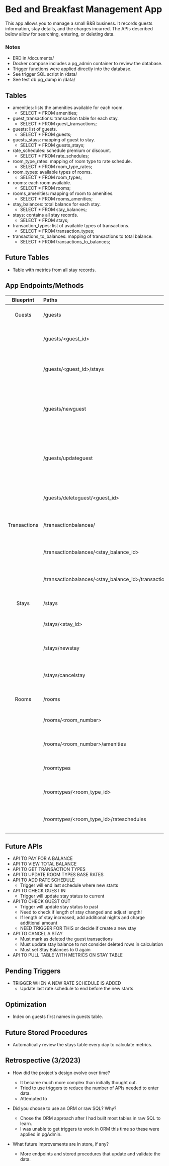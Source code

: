 # Bed and Breakfast Management App
This app allows you to manage a small B&B business.
It records guests information, stay details, and the charges incurred.
The APIs described below allow for searching, entering, or deleting data.

### Notes
- ERD in /documents/
- Docker compose includes a pg_admin container to review the database.
- Trigger functions were applied directly into the database.
- See trigger SQL script in /data/
- See test db pg_dump in /data/

## Tables
- amenities: lists the amenities available for each room.
  - SELECT * FROM amenities;
- guest_transactions: transaction table for each stay.
  - SELECT * FROM guest_transactions;
- guests: list of guests.
  - SELECT * FROM guests;
- guests_stays: mapping of guest to stay.
  - SELECT * FROM guests_stays;
- rate_schedules: schedule premium or discount.
  - SELECT * FROM rate_schedules;
- room_type_rates: mapping of room type to rate schedule.
  - SELECT * FROM room_type_rates;
- room_types: available types of rooms.
  - SELECT * FROM room_types;
- rooms: each room available.
  - SELECT * FROM rooms;
- rooms_amenities: mapping of room to amenities.
  - SELECT * FROM rooms_amenities;
- stay_balances: total balance for each stay.
  - SELECT * FROM stay_balances;
- stays: contains all stay records.
  - SELECT * FROM stays;
- transaction_types: list of available types of transactions.
  - SELECT * FROM transaction_types;
- transactions_to_balances: mapping of transactions to total balance.
  - SELECT * FROM transactions_to_balances;

## Future Tables
- Table with metrics from all stay records.

## App Endpoints/Methods
| Blueprint    | Paths                                               | Methods  | Parameters      | Description                                   |
| :----:       | :---                                                | :---     | :--             | :---                                          |
| Guests       | /guests                                             | GET      |                 | Returns all guest records                     |
|              | /guests/<guest_id>                                  | GET      | guest_id        | Returns specific guest record                 |
|              | /guests/<guest_id>/stays                            | GET      | guest_id        | Returns all stay records for specific guest   |
|              | /guests/newguest                                    | POST     | guest_first_name, [guest_middle_initial], guest_last_name, guest_phone_number, guest_email, [guest_state], guest_birthdate | Creates a new guest record |
|              | /guests/updateguest                                 | PUT      | guest_id, [guest_first_name], [guest_middle_initial], [guest_last_name], [guest_phone_number], [guest_email], [guest_state], [guest_birthdate]| Updates a specific guest record |
|              | /guests/deleteguest/<guest_id>                      | DELETE   | guest_id        | Deletes a specific guest record               |
| Transactions | /transactionbalances/                               | GET      |                 | Returns all balances for all stay records     |
|              | /transactionbalances/<stay_balance_id>              | GET      | stay_balance_id | Returns the balance for a stay record         |
|              | /transactionbalances/<stay_balance_id>/transactions | GET      | stay_balance_id | Returns all transactions for specific balance |
| Stays        | /stays                                              | GET      |                 | Returns all stay records                      |
|              | /stays/<stay_id>                                    | GET      | stay_id         | Returns a specific stay record                |
|              | /stays/newstay                                      | POST     | room_number, stay_holder_guest_id, stay_check_in, stay_check_out | Creates a new stay record |
|              | /stays/cancelstay                                   | POST     | room_number, stay_holder_guest_id, stay_check_in, stay_check_out | Returns a specific stay record |
| Rooms        | /rooms                                              | GET      |                 | Returns all room records                      |
|              | /rooms/<room_number>                                | GET      |                 | Returns a specific room record                |
|              | /rooms/<room_number>/amenities                      | GET      |                 | Returns all amenities for the room number     |
|              | /roomtypes                                          | GET      |                 | Returns all room type records                 |
|              | /roomtypes/<room_type_id>                           | GET      |                 | Returns a specific room type record           |
|              | /roomtypes/<room_type_id>/rateschedules             | GET      |                 | Returns all room type rate schedules          |


## Future APIs
- API TO PAY FOR A BALANCE
- API TO VIEW TOTAL BALANCE
- API TO GET TRANSACTION TYPES
- API TO UPDATE ROOM TYPES BASE RATES
- API TO ADD RATE SCHEDULE
  - Trigger will end last schedule where new starts
- API TO CHECK GUEST IN
  - Trigger will update stay status to current
- API TO CHECK GUEST OUT
  - Trigger will update stay status to past
  - Need to check if length of stay changed and adjust length!
  - If length of stay increased, add additional nights and charge additional amount
  - NEED TRIGGER FOR THIS or decide if create a new stay
- API TO CANCEL A STAY
  - Must mark as deleted the guest transactions
  - Must update stay balance to not consider deleted rows in calculation
  - Must set Stay Balances to 0 again
- API TO PULL TABLE WITH METRICS ON STAY TABLE

## Pending Triggers
- TRIGGER WHEN A NEW RATE SCHEDULE IS ADDED
  - Update last rate schedule to end before the new starts

## Optimization
- Index on guests first names in guests table.

## Future Stored Procedures
- Automatically review the stays table every day to calculate metrics.

## Retrospective (3/2023)
- How did the project's design evolve over time?
  - It became much more complex than initially thought out.
  - Tried to use triggers to reduce the number of APIs needed to enter data.
  - Attempted to

- Did you choose to use an ORM or raw SQL? Why?
  - Chose the ORM approach after I had built most tables in raw SQL to learn.
  - I was unable to get triggers to work in ORM this time so these were applied in pgAdmin.

- What future improvements are in store, if any?
  - More endpoints and stored procedures that update and validate the data.
